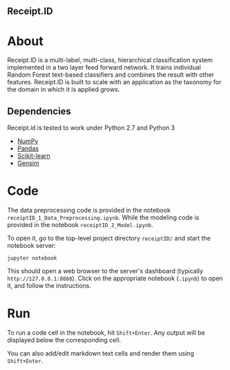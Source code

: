 ## Receipt.ID

About
=====

Receipt.ID is a multi-label, multi-class, hierarchical classification system implemented in a two layer feed forward network. It trains individual Random Forest text-based classifiers and combines the result with other features. Receipt.ID is built to scale with an application as the taxonomy for the domain in which it is applied grows. 

Dependencies
------------

Receipt.id is tested to work under Python 2.7 and Python 3

- [NumPy](http://www.numpy.org/)
- [Pandas](http://pandas.pydata.org/)
- [Scikit-learn](http://scikit-learn.org/stable/)
- [Gensim](https://radimrehurek.com/gensim/)


Code
=====

The data preprocessing code is provided in the notebook `receiptID_1_Data_Preprocessing.ipynb`. While the modeling code is provided in the notebook `receiptID_2_Model.ipynb`.

To open it, go to the top-level project directory `receiptID/` and start the notebook server:

```jupyter notebook```

This should open a web browser to the server's dashboard (typically `http://127.0.0.1:8888`). Click on the appropriate notebook (`.ipynb`) to open it, and follow the instructions.

Run
=====

To run a code cell in the notebook, hit `Shift+Enter`. Any output will be displayed below the corresponding cell.

You can also add/edit markdown text cells and render them using `Shift+Enter`.


